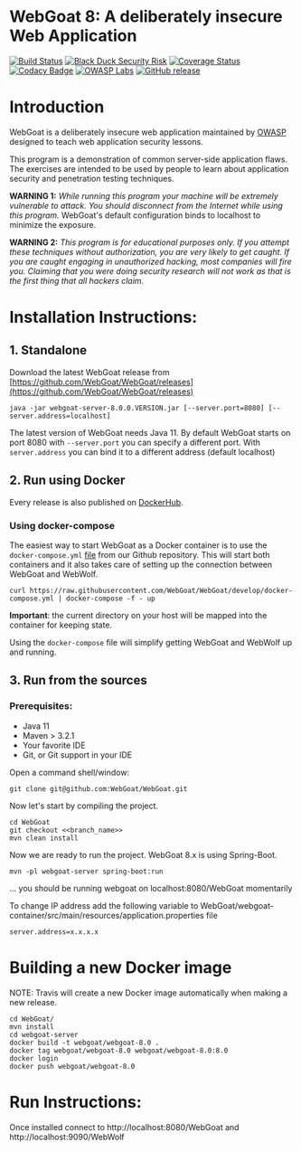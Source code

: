 # WebGoat 8: A deliberately insecure Web Application

[![Build Status](https://travis-ci.org/WebGoat/WebGoat.svg?branch=develop)](https://travis-ci.org/WebGoat/WebGoat)
[![Black Duck Security Risk](https://copilot.blackducksoftware.com/github/repos/JohnJeong4p/WebGoat/branches/master/badge-risk.svg)](https://copilot.blackducksoftware.com/github/repos/JohnJeong4p/WebGoat/branches/master)
[![Coverage Status](https://coveralls.io/repos/WebGoat/WebGoat/badge.svg?branch=develop&service=github)](https://coveralls.io/github/WebGoat/WebGoat?branch=master)
[![Codacy Badge](https://api.codacy.com/project/badge/b69ee3a86e3b4afcaf993f210fccfb1d)](https://www.codacy.com/app/dm/WebGoat)
[![OWASP Labs](https://img.shields.io/badge/owasp-lab%20project-f7b73c.svg)](https://www.owasp.org/index.php/OWASP_Project_Inventory#tab=Labs_Projects) 
[![GitHub release](https://img.shields.io/github/release/WebGoat/WebGoat.svg)](https://github.com/WebGoat/WebGoat/releases/latest) 

# Introduction

WebGoat is a deliberately insecure web application maintained by [OWASP](http://www.owasp.org/) designed to teach web
application security lessons.

This program is a demonstration of common server-side application flaws. The
exercises are intended to be used by people to learn about application security and
penetration testing techniques.

**WARNING 1:** *While running this program your machine will be extremely
vulnerable to attack. You should disconnect from the Internet while using
this program.*  WebGoat's default configuration binds to localhost to minimize
the exposure.

**WARNING 2:** *This program is for educational purposes only. If you attempt
these techniques without authorization, you are very likely to get caught. If
you are caught engaging in unauthorized hacking, most companies will fire you.
Claiming that you were doing security research will not work as that is the
first thing that all hackers claim.*

# Installation Instructions:

## 1. Standalone 

Download the latest WebGoat release from [https://github.com/WebGoat/WebGoat/releases](https://github.com/WebGoat/WebGoat/releases)

```Shell
java -jar webgoat-server-8.0.0.VERSION.jar [--server.port=8080] [--server.address=localhost]
```

The latest version of WebGoat needs Java 11. By default WebGoat starts on port 8080 with `--server.port` you can specify a different port. With `server.address` you
can bind it to a different address (default localhost)


## 2. Run using Docker

Every release is also published on [DockerHub]((https://hub.docker.com/r/webgoat/webgoat-8.0/)).

### Using docker-compose

The easiest way to start WebGoat as a Docker container is to use the `docker-compose.yml` [file](https://raw.githubusercontent.com/WebGoat/WebGoat/develop/docker-compose.yml) 
from our Github repository. This will start both containers and it also takes care of setting up the
connection between WebGoat and WebWolf.

```shell
curl https://raw.githubusercontent.com/WebGoat/WebGoat/develop/docker-compose.yml | docker-compose -f - up
```

**Important**: the current directory on your host will be mapped into the container for keeping state.

Using the `docker-compose` file will simplify getting WebGoat and WebWolf up and running.


## 3. Run from the sources

### Prerequisites:

* Java 11
* Maven > 3.2.1
* Your favorite IDE
* Git, or Git support in your IDE

Open a command shell/window:

```Shell
git clone git@github.com:WebGoat/WebGoat.git
```

Now let's start by compiling the project.

```Shell
cd WebGoat
git checkout <<branch_name>>
mvn clean install
```

Now we are ready to run the project. WebGoat 8.x is using Spring-Boot.

```Shell
mvn -pl webgoat-server spring-boot:run
```
... you should be running webgoat on localhost:8080/WebGoat momentarily


To change IP address add the following variable to WebGoat/webgoat-container/src/main/resources/application.properties file

```
server.address=x.x.x.x
```

# Building a new Docker image

NOTE: Travis will create a new Docker image automatically when making a new release.

```Shell
cd WebGoat/
mvn install
cd webgoat-server
docker build -t webgoat/webgoat-8.0 .
docker tag webgoat/webgoat-8.0 webgoat/webgoat-8.0:8.0
docker login
docker push webgoat/webgoat-8.0
```

# Run Instructions:

Once installed connect to http://localhost:8080/WebGoat and http://localhost:9090/WebWolf
